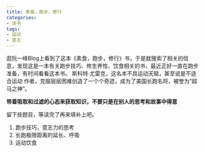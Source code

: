 ```yaml
---
title: 素食，跑步，修行
categories:
- 读书
tags:
- 运动
- 意志
---
```


逛阮一峰Blog上看到了这本《素食，跑步，修行》书，于是就搜索了相关的信息，发现这是一本有关跑步技巧、修生养性、饮食相关的书，最近正好一直在跑步准备，有时间看看这本书。
斯科特·尤雷克，这名本不具运动天赋，甚至说是不适合运动 作者，克服层层困难创造了一个个奇迹，成为了美国长跑名将，被誉为“超马之神”。

**带着吸取和过滤的心态来获取知识，不要只是在别人的思考和故事中得意**

留下些题目，等读完了再来填补上吧。

1. 跑步技巧，意志力的思考
2. 长跑极限距离的延长、呼吸
3. 运动饮食